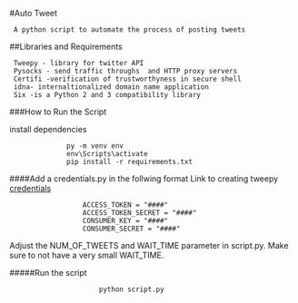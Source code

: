 #Auto Tweet

     A python script to automate the process of posting tweets
   

##Libraries and Requirements

     Tweepy - library for twitter API
     Pysocks - send traffic throughs  and HTTP proxy servers
     Certifi -verification of trustworthyness in secure shell 
     idna- internaltionalized domain name application
     Six -is a Python 2 and 3 compatibility library

###How to Run the Script

  install dependencies
  
                  py -m venv env
                  env\Scripts\activate
                  pip install -r requirements.txt

####Add a credentials.py in the follwing format 
      Link to creating tweepy [credentials](https://developer.twitter.com)

                      ACCESS_TOKEN = "####"
                      ACCESS_TOKEN_SECRET = "####"
                      CONSUMER_KEY = "####"
                      CONSUMER_SECRET = "####"

 Adjust the NUM_OF_TWEETS and WAIT_TIME parameter in  script.py. Make sure to not have a very small WAIT_TIME.

 #####Run the script
                          
                          python script.py

